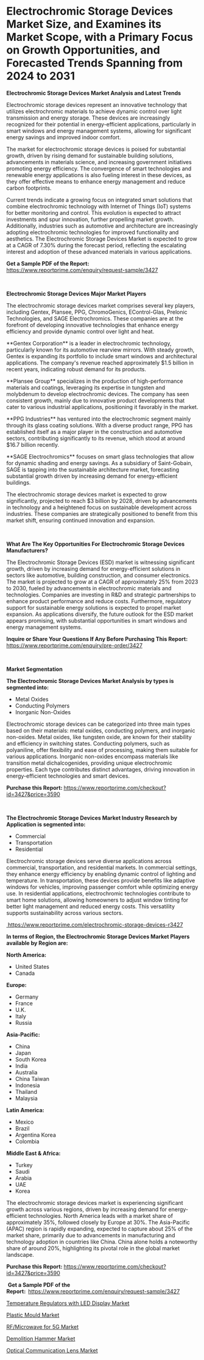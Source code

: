 <p><h1>Electrochromic Storage Devices Market Size, and Examines its Market Scope, with a Primary Focus on Growth Opportunities, and Forecasted Trends Spanning from 2024 to 2031</h1></p><p><strong>Electrochromic Storage Devices Market Analysis and Latest Trends</strong></p>
<p><p>Electrochromic storage devices represent an innovative technology that utilizes electrochromic materials to achieve dynamic control over light transmission and energy storage. These devices are increasingly recognized for their potential in energy-efficient applications, particularly in smart windows and energy management systems, allowing for significant energy savings and improved indoor comfort.</p><p>The market for electrochromic storage devices is poised for substantial growth, driven by rising demand for sustainable building solutions, advancements in materials science, and increasing government initiatives promoting energy efficiency. The convergence of smart technologies and renewable energy applications is also fueling interest in these devices, as they offer effective means to enhance energy management and reduce carbon footprints.</p><p>Current trends indicate a growing focus on integrated smart solutions that combine electrochromic technology with Internet of Things (IoT) systems for better monitoring and control. This evolution is expected to attract investments and spur innovation, further propelling market growth. Additionally, industries such as automotive and architecture are increasingly adopting electrochromic technologies for improved functionality and aesthetics. The Electrochromic Storage Devices Market is expected to grow at a CAGR of 7.30% during the forecast period, reflecting the escalating interest and adoption of these advanced materials in various applications.</p></p>
<p><strong>Get a Sample PDF of the Report:&nbsp;</strong> <a href="https://www.reportprime.com/enquiry/request-sample/3427">https://www.reportprime.com/enquiry/request-sample/3427</a></p>
<p>&nbsp;</p>
<p><strong>Electrochromic Storage Devices Major Market Players</strong></p>
<p><p>The electrochromic storage devices market comprises several key players, including Gentex, Plansee, PPG, ChromoGenics, EControl-Glas, Prelonic Technologies, and SAGE Electrochromics. These companies are at the forefront of developing innovative technologies that enhance energy efficiency and provide dynamic control over light and heat.</p><p>**Gentex Corporation** is a leader in electrochromic technology, particularly known for its automotive rearview mirrors. With steady growth, Gentex is expanding its portfolio to include smart windows and architectural applications. The company's revenue reached approximately $1.5 billion in recent years, indicating robust demand for its products.</p><p>**Plansee Group** specializes in the production of high-performance materials and coatings, leveraging its expertise in tungsten and molybdenum to develop electrochromic devices. The company has seen consistent growth, mainly due to innovative product developments that cater to various industrial applications, positioning it favorably in the market.</p><p>**PPG Industries** has ventured into the electrochromic segment mainly through its glass coating solutions. With a diverse product range, PPG has established itself as a major player in the construction and automotive sectors, contributing significantly to its revenue, which stood at around $16.7 billion recently.</p><p>**SAGE Electrochromics** focuses on smart glass technologies that allow for dynamic shading and energy savings. As a subsidiary of Saint-Gobain, SAGE is tapping into the sustainable architecture market, forecasting substantial growth driven by increasing demand for energy-efficient buildings.</p><p>The electrochromic storage devices market is expected to grow significantly, projected to reach $3 billion by 2028, driven by advancements in technology and a heightened focus on sustainable development across industries. These companies are strategically positioned to benefit from this market shift, ensuring continued innovation and expansion.</p></p>
<p>&nbsp;</p>
<p><strong>What Are The Key Opportunities For Electrochromic Storage Devices Manufacturers?</strong></p>
<p><p>The Electrochromic Storage Devices (ESD) market is witnessing significant growth, driven by increasing demand for energy-efficient solutions in sectors like automotive, building construction, and consumer electronics. The market is projected to grow at a CAGR of approximately 25% from 2023 to 2030, fueled by advancements in electrochromic materials and technologies. Companies are investing in R&D and strategic partnerships to enhance product performance and reduce costs. Furthermore, regulatory support for sustainable energy solutions is expected to propel market expansion. As applications diversify, the future outlook for the ESD market appears promising, with substantial opportunities in smart windows and energy management systems.</p></p>
<p><strong>Inquire or Share Your Questions If Any Before Purchasing This Report:</strong> <a href="https://www.reportprime.com/enquiry/pre-order/3427">https://www.reportprime.com/enquiry/pre-order/3427</a></p>
<p>&nbsp;</p>
<p><strong>Market Segmentation</strong></p>
<p><strong>The Electrochromic Storage Devices Market Analysis by types is segmented into:</strong></p>
<p><ul><li>Metal Oxides</li><li>Conducting Polymers</li><li>Inorganic Non-Oxides</li></ul></p>
<p><p>Electrochromic storage devices can be categorized into three main types based on their materials: metal oxides, conducting polymers, and inorganic non-oxides. Metal oxides, like tungsten oxide, are known for their stability and efficiency in switching states. Conducting polymers, such as polyaniline, offer flexibility and ease of processing, making them suitable for various applications. Inorganic non-oxides encompass materials like transition metal dichalcogenides, providing unique electrochromic properties. Each type contributes distinct advantages, driving innovation in energy-efficient technologies and smart devices.</p></p>
<p><strong>Purchase this Report:&nbsp;</strong><a href="https://www.reportprime.com/checkout?id=3427&price=3590">https://www.reportprime.com/checkout?id=3427&price=3590</a></p>
<p>&nbsp;</p>
<p><strong>The Electrochromic Storage Devices Market Industry Research by Application is segmented into:</strong></p>
<p><ul><li>Commercial</li><li>Transportation</li><li>Residential</li></ul></p>
<p><p>Electrochromic storage devices serve diverse applications across commercial, transportation, and residential markets. In commercial settings, they enhance energy efficiency by enabling dynamic control of lighting and temperature. In transportation, these devices provide benefits like adaptive windows for vehicles, improving passenger comfort while optimizing energy use. In residential applications, electrochromic technologies contribute to smart home solutions, allowing homeowners to adjust window tinting for better light management and reduced energy costs. This versatility supports sustainability across various sectors.</p></p>
<p><a href="https://www.reportprime.com/electrochromic-storage-devices-r3427">&nbsp;https://www.reportprime.com/electrochromic-storage-devices-r3427</a></p>
<p><strong>In terms of Region, the Electrochromic Storage Devices Market Players available by Region are:</strong></p>
<p>
    <p> <strong> North America: </strong>
        <ul>
            <li>United States</li>
            <li>Canada</li>
        </ul>
        </p> 
    <p> <strong> Europe: </strong>
        <ul>
            <li>Germany</li>
            <li>France</li>
            <li>U.K.</li>
            <li>Italy</li>
            <li>Russia</li>
        </ul>
        </p> 
    <p> <strong> Asia-Pacific: </strong>
        <ul>
            <li>China</li>
            <li>Japan</li>
            <li>South Korea</li>
            <li>India</li>
            <li>Australia</li>
            <li>China Taiwan</li>
            <li>Indonesia</li>
            <li>Thailand</li>
            <li>Malaysia</li>
        </ul>
        </p> 
    <p> <strong> Latin America: </strong>
        <ul>
            <li>Mexico</li>
            <li>Brazil</li>
            <li>Argentina Korea</li>
            <li>Colombia</li>
        </ul>
        </p> 
    <p> <strong> Middle East & Africa: </strong>
        <ul>
            <li>Turkey</li>
            <li>Saudi</li>
            <li>Arabia</li>
            <li>UAE</li>
            <li>Korea</li>
        </ul>
    </p>
    </p>
<p><p>The electrochromic storage devices market is experiencing significant growth across various regions, driven by increasing demand for energy-efficient technologies. North America leads with a market share of approximately 35%, followed closely by Europe at 30%. The Asia-Pacific (APAC) region is rapidly expanding, expected to capture about 25% of the market share, primarily due to advancements in manufacturing and technology adoption in countries like China. China alone holds a noteworthy share of around 20%, highlighting its pivotal role in the global market landscape.</p></p>
<p><strong>Purchase this Report: </strong><a href="https://www.reportprime.com/checkout?id=3427&price=3590">https://www.reportprime.com/checkout?id=3427&price=3590</a></p>
<p>&nbsp;<strong>Get a Sample PDF of the Report:&nbsp;&nbsp;</strong><a href="https://www.reportprime.com/enquiry/request-sample/3427">https://www.reportprime.com/enquiry/request-sample/3427</a></p>
<p><strong></strong></p>
<p><p><a href="https://github.com/rahu1506/Market-Research-Report-List-6/blob/main/temperature-regulators-with-led-display-market.md">Temperature Regulators with LED Display Market</a></p><p><a href="https://www.linkedin.com/pulse/plastic-mould-market-research-report-forecast-growth-prospects-bgxhc?trackingId=D9A08OUgTyelcc13HCxZ6w%3D%3D">Plastic Mould Market</a></p><p><a href="https://issuu.com/reportprime-2/docs/rfmicrowave-for-5g-market-size-2030_a015996a027911">RF/Microwave for 5G Market</a></p><p><a href="https://www.linkedin.com/pulse/booming-demolition-hammer-market-sector-analysis-growth-projections-fxphc?trackingId=BVUJ%2Fe7nSRqPrcnZwgMIcQ%3D%3D">Demolition Hammer Market</a></p><p><a href="https://issuu.com/reportprime-2/docs/optical-communication-lens-market-s_7f1487c9bf3d98">Optical Communication Lens Market</a></p></p>